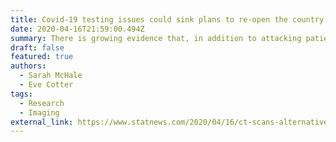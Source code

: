 ```yaml
---
title: Covid-19 testing issues could sink plans to re-open the country. Might CT scans help?
date: 2020-04-16T21:59:00.494Z
summary: There is growing evidence that, in addition to attacking patients’ lungs, the coronavirus also targets the central nervous system, causing adverse neurological symptoms.
draft: false
featured: true
authors:
  - Sarah McHale
  - Eve Cotter
tags:
  - Research
  - Imaging
external_link: https://www.statnews.com/2020/04/16/ct-scans-alternative-to-inaccurate-coronavirus-tests/
---
```

